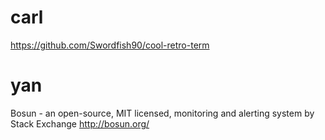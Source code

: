 


# carl

<https://github.com/Swordfish90/cool-retro-term>  

# yan

Bosun - an open-source, MIT licensed, monitoring and alerting system by Stack Exchange
<http://bosun.org/>  